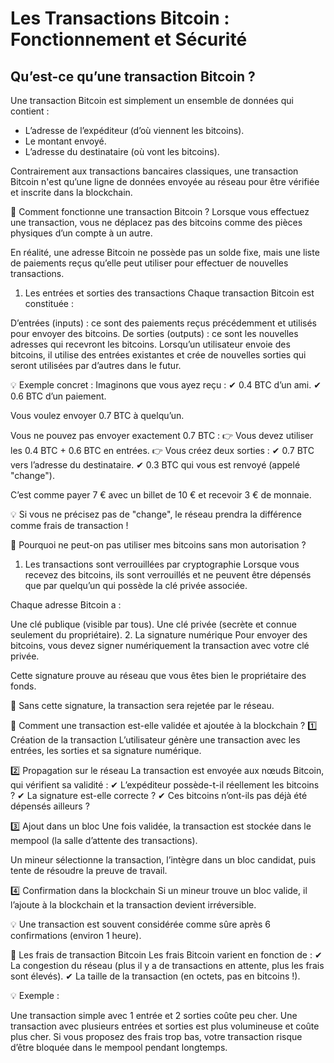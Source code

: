 # Les Transactions Bitcoin : Fonctionnement et Sécurité

## Qu’est-ce qu’une transaction Bitcoin ?

Une transaction Bitcoin est simplement un ensemble de données qui contient :

- L’adresse de l’expéditeur (d’où viennent les bitcoins).
- Le montant envoyé.
- L’adresse du destinataire (où vont les bitcoins).

Contrairement aux transactions bancaires classiques, une transaction Bitcoin n'est qu’une ligne de données envoyée au réseau pour être vérifiée et inscrite dans la blockchain.

🔹 Comment fonctionne une transaction Bitcoin ?
Lorsque vous effectuez une transaction, vous ne déplacez pas des bitcoins comme des pièces physiques d’un compte à un autre.

En réalité, une adresse Bitcoin ne possède pas un solde fixe, mais une liste de paiements reçus qu’elle peut utiliser pour effectuer de nouvelles transactions.

1. Les entrées et sorties des transactions
Chaque transaction Bitcoin est constituée :

D’entrées (inputs) : ce sont des paiements reçus précédemment et utilisés pour envoyer des bitcoins.
De sorties (outputs) : ce sont les nouvelles adresses qui recevront les bitcoins.
Lorsqu’un utilisateur envoie des bitcoins, il utilise des entrées existantes et crée de nouvelles sorties qui seront utilisées par d’autres dans le futur.

💡 Exemple concret :
Imaginons que vous ayez reçu :
✔ 0.4 BTC d’un ami.
✔ 0.6 BTC d’un paiement.

Vous voulez envoyer 0.7 BTC à quelqu’un.

Vous ne pouvez pas envoyer exactement 0.7 BTC :
👉 Vous devez utiliser les 0.4 BTC + 0.6 BTC en entrées.
👉 Vous créez deux sorties :
✔ 0.7 BTC vers l’adresse du destinataire.
✔ 0.3 BTC qui vous est renvoyé (appelé "change").

C’est comme payer 7 € avec un billet de 10 € et recevoir 3 € de monnaie.

💡 Si vous ne précisez pas de "change", le réseau prendra la différence comme frais de transaction !

🔹 Pourquoi ne peut-on pas utiliser mes bitcoins sans mon autorisation ?
1. Les transactions sont verrouillées par cryptographie
Lorsque vous recevez des bitcoins, ils sont verrouillés et ne peuvent être dépensés que par quelqu’un qui possède la clé privée associée.

Chaque adresse Bitcoin a :

Une clé publique (visible par tous).
Une clé privée (secrète et connue seulement du propriétaire).
2. La signature numérique
Pour envoyer des bitcoins, vous devez signer numériquement la transaction avec votre clé privée.

Cette signature prouve au réseau que vous êtes bien le propriétaire des fonds.

🚫 Sans cette signature, la transaction sera rejetée par le réseau.

🔹 Comment une transaction est-elle validée et ajoutée à la blockchain ?
1️⃣ Création de la transaction
L’utilisateur génère une transaction avec les entrées, les sorties et sa signature numérique.

2️⃣ Propagation sur le réseau
La transaction est envoyée aux nœuds Bitcoin, qui vérifient sa validité :
✔ L’expéditeur possède-t-il réellement les bitcoins ?
✔ La signature est-elle correcte ?
✔ Ces bitcoins n’ont-ils pas déjà été dépensés ailleurs ?

3️⃣ Ajout dans un bloc
Une fois validée, la transaction est stockée dans le mempool (la salle d’attente des transactions).

Un mineur sélectionne la transaction, l’intègre dans un bloc candidat, puis tente de résoudre la preuve de travail.

4️⃣ Confirmation dans la blockchain
Si un mineur trouve un bloc valide, il l’ajoute à la blockchain et la transaction devient irréversible.

💡 Une transaction est souvent considérée comme sûre après 6 confirmations (environ 1 heure).

🔹 Les frais de transaction Bitcoin
Les frais Bitcoin varient en fonction de :
✔ La congestion du réseau (plus il y a de transactions en attente, plus les frais sont élevés).
✔ La taille de la transaction (en octets, pas en bitcoins !).

💡 Exemple :

Une transaction simple avec 1 entrée et 2 sorties coûte peu cher.
Une transaction avec plusieurs entrées et sorties est plus volumineuse et coûte plus cher.
Si vous proposez des frais trop bas, votre transaction risque d’être bloquée dans le mempool pendant longtemps.

